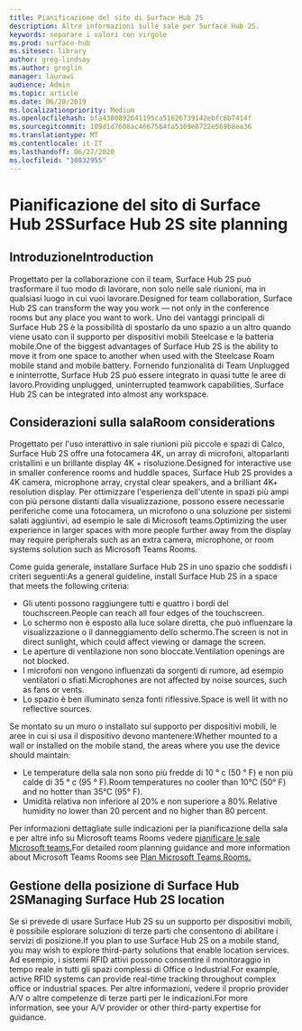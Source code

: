 ```yaml
---
title: Pianificazione del sito di Surface Hub 2S
description: Altre informazioni sulle sale per Surface Hub 2S.
keywords: separare i valori con virgole
ms.prod: surface-hub
ms.sitesec: library
author: greg-lindsay
ms.author: greglin
manager: laurawi
audience: Admin
ms.topic: article
ms.date: 06/20/2019
ms.localizationpriority: Medium
ms.openlocfilehash: bfa4380892641195ca51626739142ebfc6b7414f
ms.sourcegitcommit: 109d1d7608ac4667564fa5369e8722e569b8ea36
ms.translationtype: MT
ms.contentlocale: it-IT
ms.lasthandoff: 06/27/2020
ms.locfileid: "10832955"
---
```

# <span data-ttu-id="6945e-104">Pianificazione del sito di Surface Hub 2S</span><span class="sxs-lookup"><span data-stu-id="6945e-104">Surface Hub 2S site planning</span></span>

## <span data-ttu-id="6945e-105">Introduzione</span><span class="sxs-lookup"><span data-stu-id="6945e-105">Introduction</span></span>

<span data-ttu-id="6945e-106">Progettato per la collaborazione con il team, Surface Hub 2S può trasformare il tuo modo di lavorare, non solo nelle sale riunioni, ma in qualsiasi luogo in cui vuoi lavorare.</span><span class="sxs-lookup"><span data-stu-id="6945e-106">Designed for team collaboration, Surface Hub 2S can transform the way you work  —  not only in the conference rooms but any place you want to work.</span></span> <span data-ttu-id="6945e-107">Uno dei vantaggi principali di Surface Hub 2S è la possibilità di spostarlo da uno spazio a un altro quando viene usato con il supporto per dispositivi mobili Steelcase e la batteria mobile.</span><span class="sxs-lookup"><span data-stu-id="6945e-107">One of the biggest advantages of Surface Hub 2S is the ability to move it from one space to another when used with the Steelcase Roam mobile stand and mobile battery.</span></span> <span data-ttu-id="6945e-108">Fornendo funzionalità di Team Unplugged e ininterrotte, Surface Hub 2S può essere integrato in quasi tutte le aree di lavoro.</span><span class="sxs-lookup"><span data-stu-id="6945e-108">Providing unplugged, uninterrupted teamwork capabilities, Surface Hub 2S can be integrated into almost any workspace.</span></span>

## <span data-ttu-id="6945e-109">Considerazioni sulla sala</span><span class="sxs-lookup"><span data-stu-id="6945e-109">Room considerations</span></span>

<span data-ttu-id="6945e-110">Progettato per l'uso interattivo in sale riunioni più piccole e spazi di Calco, Surface Hub 2S offre una fotocamera 4K, un array di microfoni, altoparlanti cristallini e un brillante display 4K + risoluzione.</span><span class="sxs-lookup"><span data-stu-id="6945e-110">Designed for interactive use in smaller conference rooms and huddle spaces, Surface Hub 2S provides a 4K camera, microphone array, crystal clear speakers, and a brilliant 4K+ resolution display.</span></span> <span data-ttu-id="6945e-111">Per ottimizzare l'esperienza dell'utente in spazi più ampi con più persone distanti dalla visualizzazione, possono essere necessarie periferiche come una fotocamera, un microfono o una soluzione per sistemi salati aggiuntivi, ad esempio le sale di Microsoft teams.</span><span class="sxs-lookup"><span data-stu-id="6945e-111">Optimizing the user experience in larger spaces with more people further away from the display may require peripherals such as an extra camera, microphone, or room systems solution such as Microsoft Teams Rooms.</span></span>

<span data-ttu-id="6945e-112">Come guida generale, installare Surface Hub 2S in uno spazio che soddisfi i criteri seguenti:</span><span class="sxs-lookup"><span data-stu-id="6945e-112">As a general guideline, install Surface Hub 2S in a space that meets the following criteria:</span></span>

- <span data-ttu-id="6945e-113">Gli utenti possono raggiungere tutti e quattro i bordi del touchscreen.</span><span class="sxs-lookup"><span data-stu-id="6945e-113">People can reach all four edges of the touchscreen.</span></span>
- <span data-ttu-id="6945e-114">Lo schermo non è esposto alla luce solare diretta, che può influenzare la visualizzazione o il danneggiamento dello schermo.</span><span class="sxs-lookup"><span data-stu-id="6945e-114">The screen is not in direct sunlight, which could affect viewing or damage the screen.</span></span>
- <span data-ttu-id="6945e-115">Le aperture di ventilazione non sono bloccate.</span><span class="sxs-lookup"><span data-stu-id="6945e-115">Ventilation openings are not blocked.</span></span>
- <span data-ttu-id="6945e-116">I microfoni non vengono influenzati da sorgenti di rumore, ad esempio ventilatori o sfiati.</span><span class="sxs-lookup"><span data-stu-id="6945e-116">Microphones are not affected by noise sources, such as fans or vents.</span></span>
- <span data-ttu-id="6945e-117">Lo spazio è ben illuminato senza fonti riflessive.</span><span class="sxs-lookup"><span data-stu-id="6945e-117">Space is well lit with no reflective sources.</span></span>

<span data-ttu-id="6945e-118">Se montato su un muro o installato sul supporto per dispositivi mobili, le aree in cui si usa il dispositivo devono mantenere:</span><span class="sxs-lookup"><span data-stu-id="6945e-118">Whether mounted to a wall or installed on the mobile stand, the areas where you use the device should maintain:</span></span>

- <span data-ttu-id="6945e-119">Le temperature della sala non sono più fredde di 10 ° c (50 ° F) e non più calde di 35 ° c (95 ° F).</span><span class="sxs-lookup"><span data-stu-id="6945e-119">Room temperatures no cooler than 10°C (50° F) and no hotter than 35°C  (95° F).</span></span>
- <span data-ttu-id="6945e-120">Umidità relativa non inferiore al 20% e non superiore a 80%.</span><span class="sxs-lookup"><span data-stu-id="6945e-120">Relative humidity no lower than 20 percent and no higher than 80 percent.</span></span>

<span data-ttu-id="6945e-121">Per informazioni dettagliate sulle indicazioni per la pianificazione della sala e per altre info su Microsoft teams Rooms vedere [pianificare le sale Microsoft teams.](https://docs.microsoft.com/MicrosoftTeams/room-systems/skype-room-systems-v2-0)</span><span class="sxs-lookup"><span data-stu-id="6945e-121">For detailed room planning guidance and more information about Microsoft Teams Rooms see [Plan Microsoft Teams Rooms.](https://docs.microsoft.com/MicrosoftTeams/room-systems/skype-room-systems-v2-0)</span></span>

## <span data-ttu-id="6945e-122">Gestione della posizione di Surface Hub 2S</span><span class="sxs-lookup"><span data-stu-id="6945e-122">Managing Surface Hub 2S location</span></span>

<span data-ttu-id="6945e-123">Se si prevede di usare Surface Hub 2S su un supporto per dispositivi mobili, è possibile esplorare soluzioni di terze parti che consentono di abilitare i servizi di posizione.</span><span class="sxs-lookup"><span data-stu-id="6945e-123">If you plan to use Surface Hub 2S on a mobile stand, you may wish to explore third-party solutions that enable location services.</span></span> <span data-ttu-id="6945e-124">Ad esempio, i sistemi RFID attivi possono consentire il monitoraggio in tempo reale in tutti gli spazi complessi di Office o Industrial.</span><span class="sxs-lookup"><span data-stu-id="6945e-124">For example, active RFID systems can provide real-time tracking throughout complex office or industrial spaces.</span></span> <span data-ttu-id="6945e-125">Per altre informazioni, vedere il proprio provider A/V o altre competenze di terze parti per le indicazioni.</span><span class="sxs-lookup"><span data-stu-id="6945e-125">For more information, see your A/V provider or other third-party expertise for guidance.</span></span>
